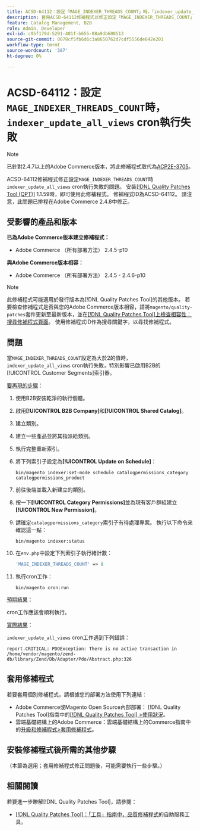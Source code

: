 ```yaml
---
title: ACSD-64112：設定「MAGE_INDEXER_THREADS_COUNT」時，「indexer_update_all_views」cron執行失敗
description: 套用ACSD-64112修補程式以修正設定「MAGE_INDEXER_THREADS_COUNT」時，「indexer_update_all_views」cron執行失敗的Adobe Commerce問題。
feature: Catalog Management, B2B
role: Admin, Developer
exl-id: c95f179d-5291-481f-b655-08a9db608513
source-git-commit: 0078cf5fb6d6c3a8650762d7cdf5556de642e201
workflow-type: tm+mt
source-wordcount: '387'
ht-degree: 0%

---
```


# ACSD-64112：設定`MAGE_INDEXER_THREADS_COUNT`時，`indexer_update_all_views` cron執行失敗

>[!NOTE]
>
>已針對2.4.7以上的Adobe Commerce版本，將此修補程式取代為[ACP2E-3705](/help/tools/quality-patches-tool/patches-available-in-qpt/v1-1-61/acp2e-3705-fixes-an-issue-where-the-indexer.md)。

ACSD-64112修補程式修正設定`MAGE_INDEXER_THREADS_COUNT`時`indexer_update_all_views` cron執行失敗的問題。 安裝[[!DNL Quality Patches Tool (QPT)]](/help/tools/quality-patches-tool/quality-patches-tool-to-self-serve-quality-patches.md) 1.1.59時，即可使用此修補程式。 修補程式ID為ACSD-64112。 請注意，此問題已排程在Adobe Commerce 2.4.8中修正。

## 受影響的產品和版本

**已為Adobe Commerce版本建立修補程式：**

* Adobe Commerce （所有部署方法） 2.4.5-p10

**與Adobe Commerce版本相容：**

* Adobe Commerce （所有部署方法） 2.4.5 - 2.4.6-p10

>[!NOTE]
>
>此修補程式可能適用於發行版本為[!DNL Quality Patches Tool]的其他版本。 若要檢查修補程式是否與您的Adobe Commerce版本相容，請將`magento/quality-patches`套件更新至最新版本，並在[[!DNL Quality Patches Tool]上檢查相容性：搜尋修補程式頁面](https://experienceleague.adobe.com/tools/commerce-quality-patches/index.html)。 使用修補程式ID作為搜尋關鍵字，以尋找修補程式。

## 問題

當`MAGE_INDEXER_THREADS_COUNT`設定為大於2的值時，`indexer_update_all_views` cron執行失敗，特別影響已啟用B2B的[!UICONTROL Customer Segments]索引器。

<u>要再現的步驟</u>：

1. 使用B2B安裝乾淨的執行個體。
1. 啟用&#x200B;**[!UICONTROL B2B Company]**&#x200B;和&#x200B;**[!UICONTROL Shared Catalog]**。
1. 建立類別。
1. 建立一些產品並將其指派給類別。
1. 執行完整重新索引。
1. 將下列索引子設定為&#x200B;**[!UICONTROL Update on Schedule]**：

   ```
   bin/magento indexer:set-mode schedule catalogpermissions_category catalogpermissions_product
   ```

1. 前往後端並載入新建立的類別。
1. 按一下&#x200B;**[!UICONTROL Category Permissions]**&#x200B;並為現有客戶群組建立&#x200B;**[!UICONTROL New Permission]**。
1. 請確定`catalogpermissions_category`索引子有待處理專案。 執行以下命令來確認這一點：

   ```
   bin/magento indexer:status
   ```

1. 在`env.php`中設定下列索引子執行緒計數：

   ```php
   'MAGE_INDEXER_THREADS_COUNT' => 8
   ```

1. 執行cron工作：

   ```
   bin/magento cron:run
   ```

<u>預期結果</u>：

cron工作應該會順利執行。

<u>實際結果</u>：

`indexer_update_all_views` cron工作遇到下列錯誤：

```
report.CRITICAL: PDOException: There is no active transaction in /home/vendor/magento/zend-db/library/Zend/Db/Adapter/Pdo/Abstract.php:326
```

## 套用修補程式

若要套用個別修補程式，請根據您的部署方法使用下列連結：

* Adobe Commerce或Magento Open Source內部部署： [!DNL Quality Patches Tool]指南中的[[!DNL Quality Patches Tool] >使用狀況](/help/tools/quality-patches-tool/usage.md)。
* 雲端基礎結構上的Adobe Commerce：雲端基礎結構上的Commerce指南中的[升級和修補程式>套用修補程式](https://experienceleague.adobe.com/docs/commerce-cloud-service/user-guide/develop/upgrade/apply-patches.html)。

## 安裝修補程式後所需的其他步驟

（本節為選用；套用修補程式修正問題後，可能需要執行一些步驟。） 

## 相關閱讀

若要進一步瞭解[!DNL Quality Patches Tool]，請參閱：

* [[!DNL Quality Patches Tool]：「工具」指南中，品質修補程式](/help/tools/quality-patches-tool/quality-patches-tool-to-self-serve-quality-patches.md)的自助服務工具。

